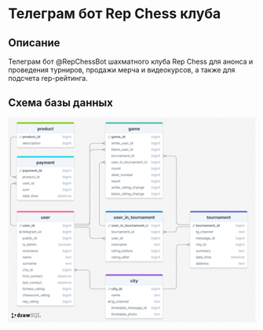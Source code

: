 # Телеграм бот Rep Chess клуба

## Описание

Телеграм бот @RepChessBot шахматного клуба Rep Chess для анонса и проведения турниров, продажи мерча и видеокурсов, а также для подсчета rep-рейтинга.

## Схема базы данных

![Приблизительная схема базы данных](doc/db_scheme.png)
